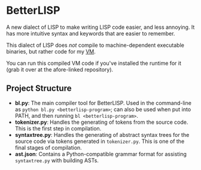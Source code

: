 # BetterLISP

A new dialect of LISP to make writing LISP code easier, and less annoying. It has more intuitive syntax and keywords that are easier to remember.

This dialect of LISP does *not* compile to machine-dependent executable binaries, but rather code for my [VM](https://github.com/Seanld/vm).

You can run this compiled VM code if you've installed the runtime for it (grab it over at the afore-linked repository).

## Project Structure

- **bl.py**: The main compiler tool for BetterLISP. Used in the command-line as `python bl.py <betterlisp-program>`; can also be used when put into PATH, and then running `bl <betterlisp-program>`.
- **tokenizer.py**: Handles the generating of tokens from the source code. This is the first step in compilation.
- **syntaxtree.py**: Handles the generating of abstract syntax trees for the source code via tokens generated in `tokenizer.py`. This is one of the final stages of compilation.
- **ast.json**: Contains a Python-compatible grammar format for assisting `syntaxtree.py` with building ASTs.